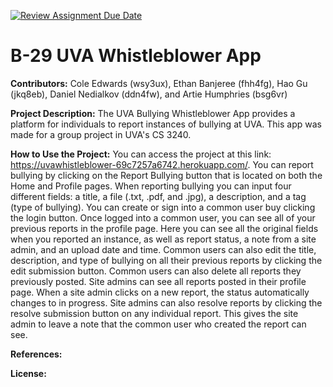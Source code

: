 [![Review Assignment Due Date](https://classroom.github.com/assets/deadline-readme-button-24ddc0f5d75046c5622901739e7c5dd533143b0c8e959d652212380cedb1ea36.svg)](https://classroom.github.com/a/qgEWmaMc)
# B-29 UVA Whistleblower App

__Contributors:__ Cole Edwards (wsy3ux), Ethan Banjeree (fhh4fg), Hao Gu (jkq8eb), Daniel Nedialkov (ddn4fw), and Artie Humphries (bsg6vr)

__Project Description:__ The UVA Bullying Whistleblower App provides a platform for individuals to report instances of bullying at UVA. This app was made for a group project in UVA's CS 3240.

__How to Use the Project:__ You can access the project at this link: https://uvawhistleblower-69c7257a6742.herokuapp.com/. You can report bullying by clicking on the Report Bullying button that is located on both the Home and Profile pages. When reporting bullying you can input four different fields: a title, a file (.txt, .pdf, and .jpg), a description, and a tag (type of bullying). You can create or sign into a common user buy clicking the login button. Once logged into a common user, you can see all of your previous reports in the profile page. Here you can see all the original fields when you reported an instance, as well as report status, a note from a site admin, and an upload date and time. Common users can also edit the title, description, and type of bullying on all their previous reports by clicking the edit submission button. Common users can also delete all reports they previously posted. Site admins can see all reports posted in their profile page. When a site admin clicks on a new report, the status automatically changes to in progress. Site admins can also resolve reports by clicking the resolve submission button on any individual report. This gives the site admin to leave a note that the common user who created the report can see.

__References:__

__License:__
